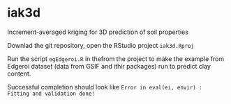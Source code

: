 # iak3d
Increment-averaged kriging for 3D prediction of soil properties

Downlad the git repository, open the RStudio project `iak3d.Rproj`

Run the script `egEdgeroi.R` in thefrom the project to make the example from Edgeroi dataset (data from GSIF and ithir packages) run to predict clay content.

Successful completion should look like `Error in eval(ei, envir) : Fitting and validation done!`